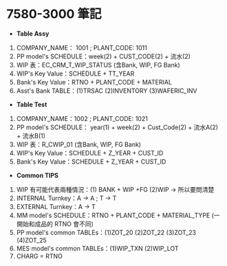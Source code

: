 # 7580-3000 筆記

* **Table Assy**

1. COMPANY_NAME： 1001 ; PLANT_CODE: 1011
2. PP model's SCHEDULE：week(2) + CUST_CODE(2) + 流水(2)
3. WIP 表：EC_CRM_T_WIP_STATUS (含Bank, WIP, FG Bank)
4. WIP's Key Value：SCHEDULE + TT_YEAR
5. Bank's Key Value：RTNO + PLANT_CODE + MATERIAL
6. Asst's Bank TABLE：(1)TRSAC (2)INVENTORY (3)WAFERIC_INV

* **Table Test**

1. COMPANY_NAME：1002 ; PLANT_CODE: 1021
2. PP model's SCHEDULE： year(1) + week(2) + Cust_Code(2) + 流水A(2) + 流水B(1)
3. WIP 表：R_CWIP_01 (含Bank, WIP, FG Bank)
4. WIP's Key Value：SCHEDULE + Z_YEAR + CUST_ID
5. Bank's Key Value：SCHEDULE + Z_YEAR + CUST_ID

* **Common TIPS**

1. WIP 有可能代表兩種情況：(1) BANK + WIP +FG (2)WIP → 所以要問清楚
2. INTERNAL Turnkey：A → A ; T → T
3. EXTERNAL Turnkey：A → T
4. MM model's SCHEDULE：RTNO + PLANT_CODE + MATERIAL_TYPE (一開始和成品的 RTNO 會不同)
5. PP model's common TABLEs：(1)ZOT_20 (2)ZOT_22 (3)ZOT_23 (4)ZOT_25
6. MES model's common TABLEs：(1)WIP_TXN (2)WIP_LOT
7. CHARG = RTNO